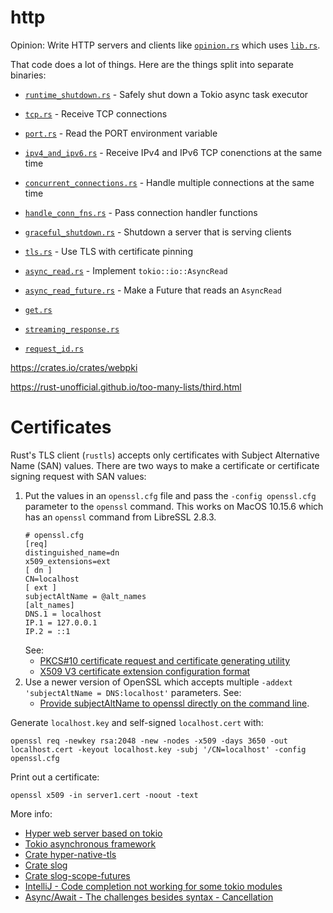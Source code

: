 # http

Opinion: Write HTTP servers and clients like [`opinion.rs`](src/bin/opinion.rs) which uses [`lib.rs`](src/lib.rs).

That code does a lot of things.  Here are the things split into separate binaries:
- [`runtime_shutdown.rs`](src/bin/runtime_shutdown.rs) - Safely shut down a Tokio async task executor
- [`tcp.rs`](src/bin/tcp.rs) - Receive TCP connections
- [`port.rs`](src/bin/port.rs) - Read the PORT environment variable
- [`ipv4_and_ipv6.rs`](src/bin/ipv4_and_ipv6.rs) - Receive IPv4 and IPv6 TCP conenctions at the same time
- [`concurrent_connections.rs`](src/bin/concurrent_connections.rs) - Handle multiple connections at the same time
- [`handle_conn_fns.rs`](src/bin/handle_conn_fns.rs) - Pass connection handler functions
- [`graceful_shutdown.rs`](src/bin/graceful_shutdown.rs) - Shutdown a server that is serving clients
- [`tls.rs`](src/bin/tls.rs) - Use TLS with certificate pinning
- [`async_read.rs`](src/bin/async_read.rs) - Implement `tokio::io::AsyncRead`
- [`async_read_future.rs`](src/bin/async_read_future.rs) - Make a Future that reads an `AsyncRead`

- [`get.rs`](src/bin/get.rs)
- [`streaming_response.rs`](src/bin/streaming_response.rs)
- [`request_id.rs`](src/bin/request_id.rs)


https://crates.io/crates/webpki

https://rust-unofficial.github.io/too-many-lists/third.html

# Certificates

Rust's TLS client (`rustls`) accepts only certificates with Subject Alternative Name (SAN) values.
There are two ways to make a certificate or certificate signing request with SAN values:
1. Put the values in an `openssl.cfg` file and pass the `-config openssl.cfg` parameter to the `openssl` command.
   This works on MacOS 10.15.6 which has an `openssl` command from LibreSSL 2.8.3.
   ```
   # openssl.cfg
   [req]
   distinguished_name=dn
   x509_extensions=ext
   [ dn ]
   CN=localhost
   [ ext ]
   subjectAltName = @alt_names
   [alt_names]
   DNS.1 = localhost
   IP.1 = 127.0.0.1
   IP.2 = ::1
   ```
   See:
   - [PKCS#10 certificate request and certificate generating utility](https://www.openssl.org/docs/man1.1.1/man1/req.html)
   - [X509 V3 certificate extension configuration format](https://www.openssl.org/docs/man1.1.1/man5/x509v3_config.html)
2. Use a newer version of OpenSSL which accepts multiple `-addext 'subjectAltName = DNS:localhost'` parameters.
   See:
   - [Provide subjectAltName to openssl directly on the command line](https://security.stackexchange.com/a/183973).

Generate `localhost.key` and self-signed `localhost.cert` with:
```
openssl req -newkey rsa:2048 -new -nodes -x509 -days 3650 -out localhost.cert -keyout localhost.key -subj '/CN=localhost' -config openssl.cfg
```

Print out a certificate:
```
openssl x509 -in server1.cert -noout -text
```


More info:
- [Hyper web server based on tokio](https://hyper.rs)
- [Tokio asynchronous framework](https://tokio.rs)
- [Crate hyper-native-tls](https://crates.io/crates/hyper-native-tls)
- [Crate slog](https://crates.io/crates/slog)
- [Crate slog-scope-futures](https://crates.io/crates/slog-scope-futures)
- [IntelliJ - Code completion not working for some tokio modules](https://github.com/intellij-rust/intellij-rust/issues/4706#issuecomment-608987405)
- [Async/Await - The challenges besides syntax - Cancellation](https://gist.github.com/Matthias247/ffc0f189742abf6aa41a226fe07398a8)
